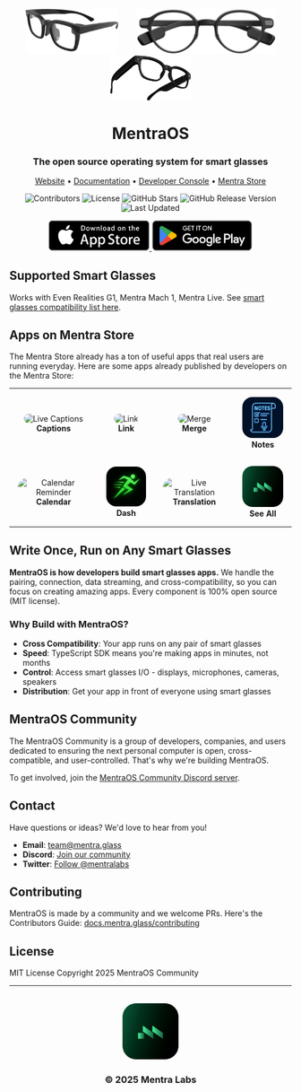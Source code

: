 <div align="center">
  <p>
    <img src="./mobile/assets/glasses/mentra-mach1-glasses.png" alt="Mentra Mach 1" height="80" style="margin: 0 15px;" />
    <img src="./mobile/assets/glasses/g1.png" alt="Even Realities G1" height="80" style="margin: 0 15px;" />
    <img src="./images/MentraLiveFinal.png" alt="Mentra Live" height="80" style="margin: 0 15px;" />
  </p>
  <h1>MentraOS</h1>
  <h3>The open source operating system for smart glasses</h3>
  
  <p>
    <a href="https://mentra.glass">Website</a> •
    <a href="https://docs.mentra.glass">Documentation</a> •
    <a href="https://console.mentra.glass">Developer Console</a> •
    <a href="https://apps.mentra.glass">Mentra Store</a>
  </p>

  <p>
    <img src="https://img.shields.io/github/contributors/TeamOpenSmartGlasses/Convoscope" alt="Contributors" />
    <img src="https://img.shields.io/github/license/TeamOpenSmartGlasses/Convoscope" alt="License" />
    <img src="https://img.shields.io/github/stars/TeamOpenSmartGlasses/Convoscope?style=social" alt="GitHub Stars" />
    <img src="https://img.shields.io/github/v/release/TeamOpenSmartGlasses/Convoscope" alt="GitHub Release Version" />
    <img src="https://img.shields.io/github/last-commit/TeamOpenSmartGlasses/Convoscope" alt="Last Updated" />
  </p>
</div>

<div align="center">
  <a href="https://apps.apple.com/us/app/mentra-the-smart-glasses-app/id6747363193">
    <img src="./images/AppStoreBadge.png" alt="Download on the App Store" width="180">
  </a>
  <a href="https://play.google.com/store/apps/details?id=com.mentra.mentra">
    <img src="./images/GooglePlayBadge.png" alt="Get it on Google Play" width="180">
  </a>
</div>

## Supported Smart Glasses

Works with Even Realities G1, Mentra Mach 1, Mentra Live. See [smart glasses compatibility list here](./glasses-compatibility.md).

## Apps on Mentra Store

The Mentra Store already has a ton of useful apps that real users are running everyday. Here are some apps already published by developers on the Mentra Store:

<div align="center">
  <table border="0" cellspacing="0" cellpadding="0" style="border: 0 !important; border-collapse: collapse;">
    <tbody>
    <tr style="border: 0 !important; background: transparent;">
      <td align="center" style="border: 0 !important; padding: 15px; background: transparent;">
        <a href="https://apps.mentra.glass/package/com.augmentos.livecaptions" style="text-decoration: none; color: inherit;">
          <img src="https://appstore.augmentos.org/app-icons/captions.png" alt="Live Captions" width="80" style="border-radius: 18px;" />
          <br /><b>Captions</b>
        </a>
      </td>
      <td align="center" style="border: 0 !important; padding: 15px; background: transparent;">
        <a href="https://apps.mentra.glass/package/com.mentra.link" style="text-decoration: none; color: inherit;">
          <img src="https://appstore.augmentos.org/app-icons/mentra-link.png" alt="Link" width="80" style="border-radius: 18px;" />
          <br /><b>Link</b>
        </a>
      </td>
      <td align="center" style="border: 0 !important; padding: 15px; background: transparent;">
        <a href="https://apps.mentra.glass/package/com.mentra.merge" style="text-decoration: none; color: inherit;">
          <img src="https://appstore.augmentos.org/app-icons/mentra-merge.png" alt="Merge" width="80" style="border-radius: 18px;" />
          <br /><b>Merge</b>
        </a>
      </td>
      <td align="center" style="border: 0 !important; padding: 15px; background: transparent;">
        <a href="https://apps.mentra.glass/package/com.mentra.notes" style="text-decoration: none; color: inherit;">
          <img src="./images/MentraNotes.png" alt="Notes" width="80" style="border-radius: 18px;" />
          <br /><b>Notes</b>
        </a>
      </td>
    </tr>
    <tr style="border: 0 !important; background: transparent;">
      <td align="center" style="border: 0 !important; padding: 15px; background: transparent;">
        <a href="https://apps.mentra.glass/package/com.mentra.calendarreminder" style="text-decoration: none; color: inherit;">
          <img src="https://imagedelivery.net/nrc8B2Lk8UIoyW7fY8uHVg/dd3e7ad0-89c3-4820-89d0-f6d68ec99b00/square" alt="Calendar Reminder" width="80" style="border-radius: 18px;" />
          <br /><b>Calendar</b>
        </a>
      </td>
      <td align="center" style="border: 0 !important; padding: 15px; background: transparent;">
        <a href="https://apps.mentra.glass/package/com.mentra.dash" style="text-decoration: none; color: inherit;">
          <img src="./images/MentraDash.png" alt="Dash" width="80" style="border-radius: 18px;" />
          <br /><b>Dash</b>
        </a>
      </td>
      <td align="center" style="border: 0 !important; padding: 15px; background: transparent;">
        <a href="https://apps.mentra.glass/package/com.mentra.translation" style="text-decoration: none; color: inherit;">
          <img src="https://imagedelivery.net/nrc8B2Lk8UIoyW7fY8uHVg/5b164770-ec85-47ad-3825-7ff2520c5600/square" alt="Live Translation" width="80" style="border-radius: 18px;" />
          <br /><b>Translation</b>
        </a>
      </td>
      <td align="center" style="border: 0 !important; padding: 15px; background: transparent;">
        <a href="https://apps.mentra.glass" style="text-decoration: none; color: inherit;">
          <img src="./images/MentraLogoSquareRound.png" alt="Mentra Store" width="80" style="border-radius: 18px;" />
          <br /><b>See All</b>
        </a>
      </td>
    </tr>
    </tbody>
  </table>
</div>

## Write Once, Run on Any Smart Glasses

**MentraOS is how developers build smart glasses apps.** We handle the pairing, connection, data streaming, and cross-compatibility, so you can focus on creating amazing apps. Every component is 100% open source (MIT license).

### Why Build with MentraOS?

- **Cross Compatibility**: Your app runs on any pair of smart glasses
- **Speed**: TypeScript SDK means you're making apps in minutes, not months
- **Control**: Access smart glasses I/O - displays, microphones, cameras, speakers
- **Distribution**: Get your app in front of everyone using smart glasses

## MentraOS Community

The MentraOS Community is a group of developers, companies, and users dedicated to ensuring the next personal computer is open, cross-compatible, and user-controlled. That's why we're building MentraOS.

To get involved, join the [MentraOS Community Discord server](https://mentra.glass/discord).

## Contact

Have questions or ideas? We'd love to hear from you!

- **Email**: [team@mentra.glass](mailto:team@mentra.glass)
- **Discord**: [Join our community](http://mentra.glass/discord)
- **Twitter**: [Follow @mentralabs](https://x.com/mentralabs)

## Contributing

MentraOS is made by a community and we welcome PRs. Here's the Contributors Guide: [docs.mentra.glass/contributing](https://docs.mentra.glass/contributing)

## License

MIT License Copyright 2025 MentraOS Community

---

<div align="center">
  <br />
  <img width="100" alt="MentraOS" src="./images/MentraLogoSquareRound.png" style="border-radius: 20%;" />
  <h3>© 2025 Mentra Labs</h3>
</div>
